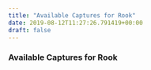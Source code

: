 ```yaml
---
title: "Available Captures for Rook"
date: 2019-08-12T11:27:26.791419+00:00
draft: false
---
```


### Available Captures for Rook
